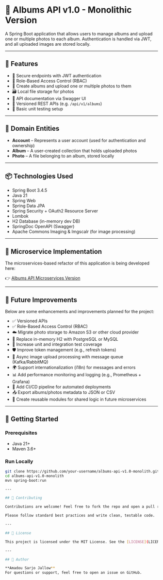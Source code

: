 # 📸 Albums API v1.0 - Monolithic Version

A Spring Boot application that allows users to manage albums and upload one or multiple photos to each album. Authentication is handled via JWT, and all uploaded images are stored locally.

---

## 🚀 Features

- 🔐 Secure endpoints with JWT authentication
- 👤 Role-Based Access Control (RBAC)
- 📁 Create albums and upload one or multiple photos to them
- 🗃️ Local file storage for photos
- 📃 API documentation via Swagger UI
- 🔀 Versioned REST APIs (e.g. `/api/v1/albums`)
- 🧪 Basic unit testing setup

---

## 🧱 Domain Entities

- **Account** – Represents a user account (used for authentication and ownership)
- **Album** – A user-created collection that holds uploaded photos
- **Photo** – A file belonging to an album, stored locally

---

## 📦 Technologies Used

- Spring Boot 3.4.5
- Java 21
- Spring Web
- Spring Data JPA
- Spring Security + OAuth2 Resource Server
- Lombok
- H2 Database (in-memory dev DB)
- SpringDoc OpenAPI (Swagger)
- Apache Commons Imaging & Imgscalr (for image processing)

---
## 🔁 Microservice Implementation

The microservices-based refactor of this application is being developed here:

👉 [Albums API Microservices Version](https://github.com/your-username/albums-api-microservices)

---

## 🔮 Future Improvements

Below are some enhancements and improvements planned for the project:

- ✅ Versioned APIs  
- ✅ Role-Based Access Control (RBAC)  
- ☁️ Migrate photo storage to Amazon S3 or other cloud provider  
- 🐘 Replace in-memory H2 with PostgreSQL or MySQL  
- 🧪 Increase unit and integration test coverage  
- 🛡️ Improve token management (e.g., refresh tokens)  
- 🧵 Async image upload processing with message queue (Kafka/RabbitMQ)  
- 🌍 Support internationalization (i18n) for messages and errors  
- 📊 Add performance monitoring and logging (e.g., Prometheus + Grafana)  
- 🧰 Add CI/CD pipeline for automated deployments  
- 📤 Export albums/photos metadata to JSON or CSV  
- 🧩 Create reusable modules for shared logic in future microservices  

---

## 🔧 Getting Started

### Prerequisites

- Java 21+
- Maven 3.6+

### Run Locally

```bash
git clone https://github.com/your-username/albums-api-v1.0-monolith.git
cd albums-api-v1.0-monolith
mvn spring-boot:run

---

## 🤝 Contributing

Contributions are welcome! Feel free to fork the repo and open a pull request.

Please follow standard best practices and write clean, testable code.

---

## 📄 License

This project is licensed under the MIT License. See the [LICENSE](LICENSE) file for details.

---

## 👤 Author

**Amadou Sarjo Jallow**  
For questions or support, feel free to open an issue on GitHub.
